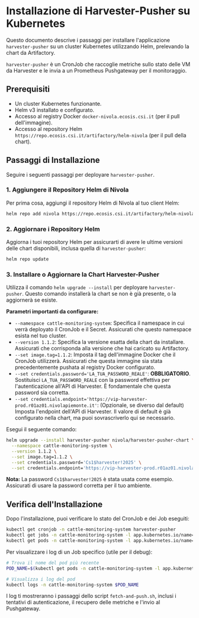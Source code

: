 # Installazione di Harvester-Pusher su Kubernetes

Questo documento descrive i passaggi per installare l'applicazione `harvester-pusher` su un cluster Kubernetes utilizzando Helm, prelevando la chart da Artifactory.

`harvester-pusher` è un CronJob che raccoglie metriche sullo stato delle VM da Harvester e le invia a un Prometheus Pushgateway per il monitoraggio.

## Prerequisiti

*   Un cluster Kubernetes funzionante.
*   Helm v3 installato e configurato.
*   Accesso al registry Docker `docker-nivola.ecosis.csi.it` (per il pull dell'immagine).
*   Accesso al repository Helm `https://repo.ecosis.csi.it/artifactory/helm-nivola` (per il pull della chart).

## Passaggi di Installazione

Seguire i seguenti passaggi per deployare `harvester-pusher`.

### 1. Aggiungere il Repository Helm di Nivola

Per prima cosa, aggiungi il repository Helm di Nivola al tuo client Helm:

```bash
helm repo add nivola https://repo.ecosis.csi.it/artifactory/helm-nivola
```

### 2. Aggiornare i Repository Helm

Aggiorna i tuoi repository Helm per assicurarti di avere le ultime versioni delle chart disponibili, inclusa quella di `harvester-pusher`:

```bash
helm repo update
```

### 3. Installare o Aggiornare la Chart Harvester-Pusher

Utilizza il comando `helm upgrade --install` per deployare `harvester-pusher`. Questo comando installerà la chart se non è già presente, o la aggiornerà se esiste.

**Parametri importanti da configurare:**

*   `--namespace cattle-monitoring-system`: Specifica il namespace in cui verrà deployato il CronJob e il Secret. Assicurati che questo namespace esista nel tuo cluster.
*   `--version 1.1.2`: Specifica la versione esatta della chart da installare. Assicurati che corrisponda alla versione che hai caricato su Artifactory.
*   `--set image.tag=1.1.2`: Imposta il tag dell'immagine Docker che il CronJob utilizzerà. Assicurati che questa immagine sia stata precedentemente pushata al registry Docker configurato.
*   `--set credentials.password='LA_TUA_PASSWORD_REALE'`: **OBBLIGATORIO**. Sostituisci `LA_TUA_PASSWORD_REALE` con la password effettiva per l'autenticazione all'API di Harvester. È fondamentale che questa password sia corretta.
*   `--set credentials.endpoint='https://vip-harvester-prod.r01az01.nivolapiemonte.it'`: (Opzionale, se diverso dal default) Imposta l'endpoint dell'API di Harvester. Il valore di default è già configurato nella chart, ma puoi sovrascriverlo qui se necessario.

Esegui il seguente comando:

```bash
helm upgrade --install harvester-pusher nivola/harvester-pusher-chart \
  --namespace cattle-monitoring-system \
  --version 1.1.2 \
  --set image.tag=1.1.2 \
  --set credentials.password='Cs1$harvester!2025' \
  --set credentials.endpoint='https://vip-harvester-prod.r01az01.nivolapiemonte.it'
```

**Nota:** La password `Cs1$harvester!2025` è stata usata come esempio. Assicurati di usare la password corretta per il tuo ambiente.

## Verifica dell'Installazione

Dopo l'installazione, puoi verificare lo stato del CronJob e dei Job eseguiti:

```bash
kubectl get cronjob -n cattle-monitoring-system harvester-pusher
kubectl get jobs -n cattle-monitoring-system -l app.kubernetes.io/name=harvester-pusher
kubectl get pods -n cattle-monitoring-system -l app.kubernetes.io/name=harvester-pusher
```

Per visualizzare i log di un Job specifico (utile per il debug):

```bash
# Trova il nome del pod più recente
POD_NAME=$(kubectl get pods -n cattle-monitoring-system -l app.kubernetes.io/name=harvester-pusher -o jsonpath='{.items[0].metadata.name}')

# Visualizza i log del pod
kubectl logs -n cattle-monitoring-system $POD_NAME
```

I log ti mostreranno i passaggi dello script `fetch-and-push.sh`, inclusi i tentativi di autenticazione, il recupero delle metriche e l'invio al Pushgateway.
